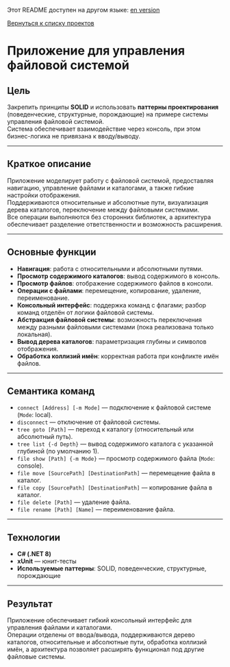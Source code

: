 Этот README доступен на другом языке:
[en version](README.md)

[Вернуться к списку проектов](../README.ru.md)

# Приложение для управления файловой системой

## Цель
Закрепить принципы **SOLID** и использовать **паттерны проектирования** (поведенческие, структурные, порождающие) на примере системы управления файловой системой.  
Система обеспечивает взаимодействие через консоль, при этом бизнес-логика не привязана к вводу/выводу.

---

## Краткое описание
Приложение моделирует работу с файловой системой, предоставляя навигацию, управление файлами и каталогами, а также гибкие настройки отображения.  
Поддерживаются относительные и абсолютные пути, визуализация дерева каталогов, переключение между файловыми системами.  
Все операции выполняются без сторонних библиотек, а архитектура обеспечивает разделение ответственности и возможность расширения.

---

## Основные функции
- **Навигация**: работа с относительными и абсолютными путями.  
- **Просмотр содержимого каталогов**: вывод содержимого в консоль.  
- **Просмотр файлов**: отображение содержимого файлов в консоли.  
- **Операции с файлами**: перемещение, копирование, удаление, переименование.  
- **Консольный интерфейс**: поддержка команд с флагами; разбор команд отделён от логики файловой системы.  
- **Абстракция файловой системы**: возможность переключения между разными файловыми системами (пока реализована только локальная).  
- **Вывод дерева каталогов**: параметризация глубины и символов отображения.  
- **Обработка коллизий имён**: корректная работа при конфликте имён файлов.

---

## Семантика команд
- `connect [Address] [-m Mode]` — подключение к файловой системе (`Mode`: local).  
- `disconnect` — отключение от файловой системы.  
- `tree goto [Path]` — переход к каталогу (относительный или абсолютный путь).  
- `tree list {-d Depth}` — вывод содержимого каталога с указанной глубиной (по умолчанию 1).  
- `file show [Path] {-m Mode}` — просмотр содержимого файла (`Mode`: console).  
- `file move [SourcePath] [DestinationPath]` — перемещение файла в каталог.  
- `file copy [SourcePath] [DestinationPath]` — копирование файла в каталог.  
- `file delete [Path]` — удаление файла.  
- `file rename [Path] [Name]` — переименование файла.

---

## Технологии
- **C# (.NET 8)**
- **xUnit** — юнит-тесты  
- **Используемые паттерны**: SOLID, поведенческие, структурные, порождающие  

---

## Результат
Приложение обеспечивает гибкий консольный интерфейс для управления файлами и каталогами.  
Операции отделены от ввода/вывода, поддерживаются дерево каталогов, относительные и абсолютные пути, обработка коллизий имён, а архитектура позволяет расширять функционал под другие файловые системы.
